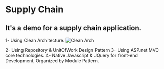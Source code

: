 # Supply Chain
## It's a demo for a supply chain application.

1- Using Clean Architecture.
![Clean Arch](https://imgur.com/a/LCf9IfW "Clean Architecture UI")

2- Using Repository & UnitOfWork Design Pattern
3- Using ASP.net MVC core technologies.
4- Native Javascript & JQuery for front-end Development, Organized by Module Pattern.
